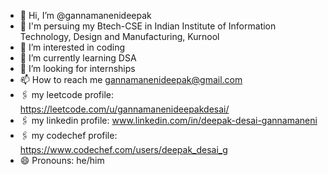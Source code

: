 - 👋 Hi, I’m @gannamanenideepak
- 🏫 I'm persuing my Btech-CSE in Indian Institute of Information Technology, Design and Manufacturing, Kurnool
- 👀 I’m interested in coding
- 🌱 I’m currently learning DSA
- 💞️ I’m looking for internships
- 📫 How to reach me gannamanenideepak@gmail.com
- 🖇️ my leetcode profile: https://leetcode.com/u/gannamanenideepakdesai/    
- 🖇️ my linkedin profile: www.linkedin.com/in/deepak-desai-gannamaneni    
- 🖇️ my codechef profile: https://www.codechef.com/users/deepak_desai_g
- 😄 Pronouns: he/him

<!---
gannamanenideepak/gannamanenideepak is a ✨ special ✨ repository because its `README.md` (this file) appears on your GitHub profile.
You can click the Preview link to take a look at your changes.
--->
